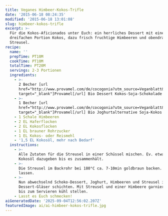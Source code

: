 ```yaml
---
title: Veganes Himbeer-Kokos-Trifle
date: '2015-06-18 08:24:35'
modified: '2015-06-18 13:01:08'
slug: himbeer-kokos-trifle
excerpt: >-
  Für die Kokos-Aficionados unter Euch: ein herrliches Dessert mit einer
  dreifachen Portion Kokos, dazu frisch fruchtige Himbeeren und obendrauf
  Streusel.
recipe:
  name: ''
  prepTime: PT10M
  cookTime: PT10M
  totalTime: PT20M
  servings: 2-3 Portionen
  ingredients:
    - >-
      2 Becher [url
      href="http://www.provamel.com/de/cocogonia?utm_source=Veganblatt&utm_medium=advertorial&utm_campaign=Cocogonia&utm_term=CocogoniaVeganblatt&utm_content=CocogoniaVeganblatt"
      target="_blank"]Provamel[/url] Bio Dessert Kokos-Soja-Schokolade
    - >-
      1 Becher [url
      href="http://www.provamel.com/de/cocogonia?utm_source=Veganblatt&utm_medium=advertorial&utm_campaign=Cocogonia&utm_term=CocogoniaVeganblatt&utm_content=CocogoniaVeganblatt"
      target="_blank"]Provamel[/url] Bio Joghurtalternative Soja-Kokos
    - 1 Schale Himbeeren
    - 2 EL Haferflocken
    - 2 EL Kokosflocken
    - 1 EL brauner Rohrzucker
    - 1 EL Kokos- oder Reismehl
    - '1,5 EL Kokosöl, mehr nach Bedarf'
  instructions:
    - >-
      Alle Zutaten für die Streusel in einer Schüssel mischen. Ev. etwas mehr
      Kokosöl dazugeben bis es zusammenhält.
    - >-
      Die Streusel im Backrohr bei 180°C ca. 7-10min goldbraun backen. Abkühlen
      lassen.
    - >-
      Nun abwechselnd Schoko-Dessert, Joghurt, Himbeeren und Streusel in
      Dessert-Gläser schichten. Mit Streusel und einer Himbeere garnieren und
      bis zum Servieren kühl stellen.
    - Lasst es Euch schmecken!
aiGeneratedDate: '2025-09-04T12:56:02.207Z'
featuredImage: ai/ai-himbeer-kokos-trifle.jpg
---
```


